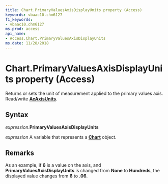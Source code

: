 ```yaml
---
title: Chart.PrimaryValuesAxisDisplayUnits property (Access)
keywords: vbaac10.chm6127
f1_keywords:
- vbaac10.chm6127
ms.prod: access
api_name:
- Access.Chart.PrimaryValuesAxisDisplayUnits
ms.date: 11/28/2018 
---
```



# Chart.PrimaryValuesAxisDisplayUnits property (Access)

Returns or sets the unit of measurement applied to the primary values axis. Read/write **[AcAxisUnits](Access.AcAxisUnits.md)**.


## Syntax

_expression_.**PrimaryValuesAxisDisplayUnits**

_expression_ A variable that represents a **[Chart](Access.Chart.md)** object.


## Remarks

As an example, if **6** is a value on the axis, and **PrimaryValuesAxisDisplayUnits** is changed from **None** to **Hundreds**, the displayed value changes from **6** to **.06**.

